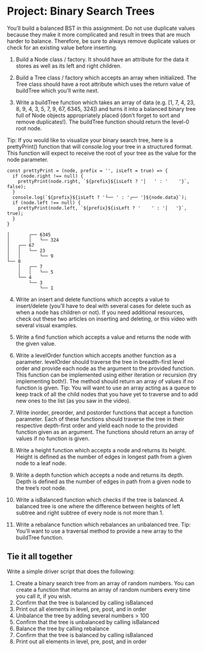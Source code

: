 # Project: Binary Search Trees

You’ll build a balanced BST in this assignment. Do not use duplicate values because they make it more complicated and result in trees that are much harder to balance. Therefore, be sure to always remove duplicate values or check for an existing value before inserting.

1. Build a Node class / factory. It should have an attribute for the data it stores as well as its left and right children.

2. Build a Tree class / factory which accepts an array when initialized. The Tree class should have a root attribute which uses the return value of buildTree which you’ll write next.

3. Write a buildTree function which takes an array of data (e.g. [1, 7, 4, 23, 8, 9, 4, 3, 5, 7, 9, 67, 6345, 324]) and turns it into a balanced binary tree full of Node objects appropriately placed (don’t forget to sort and remove duplicates!). The buildTree function should return the level-0 root node.

Tip: If you would like to visualize your binary search tree, here is a prettyPrint() function that will console.log your tree in a structured format. This function will expect to receive the root of your tree as the value for the node parameter.

```
const prettyPrint = (node, prefix = '', isLeft = true) => {
  if (node.right !== null) {
    prettyPrint(node.right, `${prefix}${isLeft ? '│   ' : '    '}`, false);
  }
  console.log(`${prefix}${isLeft ? '└── ' : '┌── '}${node.data}`);
  if (node.left !== null) {
    prettyPrint(node.left, `${prefix}${isLeft ? '    ' : '│   '}`, true);
  }
}
```

```
│       ┌── 6345
│       │   └── 324
│   ┌── 67
│   │   └── 23
│   │       └── 9
└── 8
    │   ┌── 7
    │   │   └── 5
    └── 4
        └── 3
            └── 1
```

4. Write an insert and delete functions which accepts a value to insert/delete (you’ll have to deal with several cases for delete such as when a node has children or not). If you need additional resources, check out these two articles on inserting and deleting, or this video with several visual examples.

5. Write a find function which accepts a value and returns the node with the given value.

6. Write a levelOrder function which accepts another function as a parameter. levelOrder should traverse the tree in breadth-first level order and provide each node as the argument to the provided function. This function can be implemented using either iteration or recursion (try implementing both!). The method should return an array of values if no function is given. Tip: You will want to use an array acting as a queue to keep track of all the child nodes that you have yet to traverse and to add new ones to the list (as you saw in the video).

7. Write inorder, preorder, and postorder functions that accept a function parameter. Each of these functions should traverse the tree in their respective depth-first order and yield each node to the provided function given as an argument. The functions should return an array of values if no function is given.

8. Write a height function which accepts a node and returns its height. Height is defined as the number of edges in longest path from a given node to a leaf node.

9. Write a depth function which accepts a node and returns its depth. Depth is defined as the number of edges in path from a given node to the tree’s root node.

10. Write a isBalanced function which checks if the tree is balanced. A balanced tree is one where the difference between heights of left subtree and right subtree of every node is not more than 1.

11. Write a rebalance function which rebalances an unbalanced tree. Tip: You’ll want to use a traversal method to provide a new array to the buildTree function.

## Tie it all together

Write a simple driver script that does the following:

1. Create a binary search tree from an array of random numbers. You can create a function that returns an array of random numbers every time you call it, if you wish.
2. Confirm that the tree is balanced by calling isBalanced
3. Print out all elements in level, pre, post, and in order
4. Unbalance the tree by adding several numbers > 100
5. Confirm that the tree is unbalanced by calling isBalanced
6. Balance the tree by calling rebalance
7. Confirm that the tree is balanced by calling isBalanced
8. Print out all elements in level, pre, post, and in order
